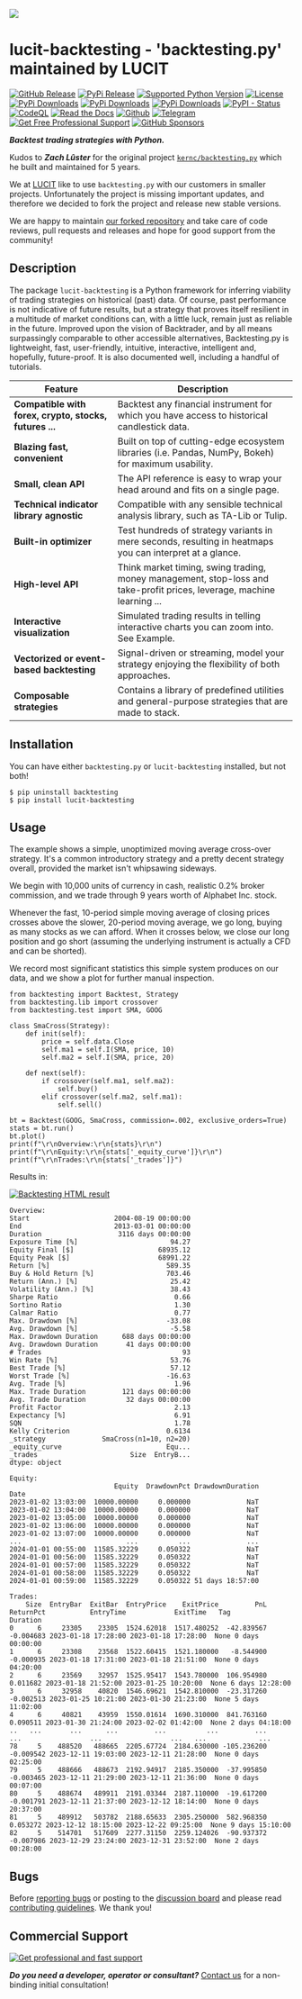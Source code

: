 [![](https://raw.githubusercontent.com/LUCIT-Systems-and-Development/lucit-backtesting/master/images/logo/lucit-backtesting.png)](https://github.com/LUCIT-Systems-and-Development/lucit-backtesting)

# lucit-backtesting - 'backtesting.py' maintained by LUCIT

[![GitHub Release](https://img.shields.io/github/release/LUCIT-Systems-and-Development/lucit-backtesting.svg?label=github)](https://github.com/LUCIT-Systems-and-Development/lucit-backtesting/releases)
[![PyPi Release](https://img.shields.io/pypi/v/lucit-backtesting?color=blue)](https://pypi.org/project/lucit-backtesting/)
[![Supported Python Version](https://img.shields.io/pypi/pyversions/lucit_backtesting.svg)](https://www.python.org/downloads/)
[![License](https://img.shields.io/github/license/LUCIT-Systems-and-Development/lucit-backtesting.svg?color=blue)](https://lucit-backtesting.docs.lucit.tech/license.html)
[![PyPi Downloads](https://pepy.tech/badge/lucit-backtesting)](https://pepy.tech/project/lucit-backtesting)
[![PyPi Downloads](https://pepy.tech/badge/lucit-backtesting/month)](https://pepy.tech/project/lucit-backtesting)
[![PyPi Downloads](https://pepy.tech/badge/lucit-backtesting/week)](https://pepy.tech/project/lucit-backtesting)
[![PyPI - Status](https://img.shields.io/pypi/status/unicorn_binance_local_depth_cache.svg)](https://github.com/LUCIT-Systems-and-Development/lucit-backtesting/issues)
[![CodeQL](https://github.com/LUCIT-Systems-and-Development/lucit-backtesting/actions/workflows/codeql-analysis.yml/badge.svg)](https://github.com/LUCIT-Systems-and-Development/lucit-backtesting/actions/workflows/codeql-analysis.yml)
[![Read the Docs](https://img.shields.io/badge/read-%20docs-yellow)](https://lucit-backtesting.docs.lucit.tech/)
[![Github](https://img.shields.io/badge/source-github-cbc2c8)](https://github.com/LUCIT-Systems-and-Development/lucit-backtesting)
[![Telegram](https://img.shields.io/badge/community-telegram-41ab8c)](https://t.me/unicorndevs)
[![Get Free Professional Support](https://img.shields.io/badge/chat-lucit%20support-004166)](https://www.lucit.tech/get-support.html)
[![GitHub Sponsors](https://img.shields.io/github/sponsors/kernc?color=pink)](https://github.com/sponsors/kernc)

***Backtest trading strategies with Python.***

Kudos to ***Zach Lûster*** for the original project [`kernc/backtesting.py`](https://github.com/kernc/backtesting.py) 
which he built and maintained for 5 years. 

We at [LUCIT](https://www.lucit.tech) like to use `backtesting.py` with our customers in smaller projects. 
Unfortunately the project is missing important updates, and therefore we decided to fork the project and release new 
stable versions. 

We are happy to maintain [our forked repository](https://github.com/LUCIT-Systems-and-Development/lucit-backtesting) 
and take care of code reviews, pull requests and releases and hope for good support from the community!

## Description
The package `lucit-backtesting` is a Python framework for inferring viability of trading strategies on historical (past) 
data. Of course, past performance is not indicative of future results, but a strategy that proves itself resilient in a 
multitude of market conditions can, with a little luck, remain just as reliable in the future. Improved upon the vision 
of Backtrader, and by all means surpassingly comparable to other accessible alternatives, Backtesting.py is lightweight, 
fast, user-friendly, intuitive, interactive, intelligent and, hopefully, future-proof. It is also documented well, 
including a handful of tutorials. 


| Feature | Description |
| ------- | ----------- |
| **Compatible with forex, crypto, stocks, futures ...** | Backtest any financial instrument for which you have access to historical candlestick data. |
| **Blazing fast, convenient** | Built on top of cutting-edge ecosystem libraries (i.e. Pandas, NumPy, Bokeh) for maximum usability. |
| **Small, clean API** | The API reference is easy to wrap your head around and fits on a single page. |
| **Technical indicator library agnostic** | Compatible with any sensible technical analysis library, such as TA-Lib or Tulip. |
| **Built-in optimizer** | Test hundreds of strategy variants in mere seconds, resulting in heatmaps you can interpret at a glance. |
| **High-level API** | Think market timing, swing trading, money management, stop-loss and take-profit prices, leverage, machine learning ... |
| **Interactive visualization** | Simulated trading results in telling interactive charts you can zoom into. See Example. |
| **Vectorized or event-based backtesting** | Signal-driven or streaming, model your strategy enjoying the flexibility of both approaches. |
| **Composable strategies** | Contains a library of predefined utilities and general-purpose strategies that are made to stack. |


## Installation

You can have either `backtesting.py` or `lucit-backtesting` installed, but not both!
```
$ pip uninstall backtesting
$ pip install lucit-backtesting
```

## Usage

The example shows a simple, unoptimized moving average cross-over strategy. It's a common introductory strategy and a 
pretty decent strategy overall, provided the market isn't whipsawing sideways.

We begin with 10,000 units of currency in cash, realistic 0.2% broker commission, and we trade through 9 years worth of 
Alphabet Inc. stock. 

Whenever the fast, 10-period simple moving average of closing prices crosses above the slower, 20-period moving average, 
we go long, buying as many stocks as we can afford. When it crosses below, we close our long position and go short 
(assuming the underlying instrument is actually a CFD and can be shorted).

We record most significant statistics this simple system produces on our data, and we show a plot for further manual 
inspection. 

```
from backtesting import Backtest, Strategy
from backtesting.lib import crossover
from backtesting.test import SMA, GOOG

class SmaCross(Strategy):
    def init(self):
        price = self.data.Close
        self.ma1 = self.I(SMA, price, 10)
        self.ma2 = self.I(SMA, price, 20)

    def next(self):
        if crossover(self.ma1, self.ma2):
            self.buy()
        elif crossover(self.ma2, self.ma1):
            self.sell()

bt = Backtest(GOOG, SmaCross, commission=.002, exclusive_orders=True)
stats = bt.run()
bt.plot()
print(f"\r\nOverview:\r\n{stats}\r\n")
print(f"\r\nEquity:\r\n{stats['_equity_curve']}\r\n")
print(f"\r\nTrades:\r\n{stats['_trades']}")
```

Results in:

[![Backtesting HTML result](https://raw.githubusercontent.com/LUCIT-Systems-and-Development/lucit-backtesting/master/images/example_html_result.png)](https://lucit-backtesting.docs.lucit.tech/_static/example_result.html)

```
Overview:
Start                     2004-08-19 00:00:00
End                       2013-03-01 00:00:00
Duration                   3116 days 00:00:00
Exposure Time [%]                       94.27
Equity Final [$]                     68935.12
Equity Peak [$]                      68991.22
Return [%]                             589.35
Buy & Hold Return [%]                  703.46
Return (Ann.) [%]                       25.42
Volatility (Ann.) [%]                   38.43
Sharpe Ratio                             0.66
Sortino Ratio                            1.30
Calmar Ratio                             0.77
Max. Drawdown [%]                      -33.08
Avg. Drawdown [%]                       -5.58
Max. Drawdown Duration      688 days 00:00:00
Avg. Drawdown Duration       41 days 00:00:00
# Trades                                   93
Win Rate [%]                            53.76
Best Trade [%]                          57.12
Worst Trade [%]                        -16.63
Avg. Trade [%]                           1.96
Max. Trade Duration         121 days 00:00:00
Avg. Trade Duration          32 days 00:00:00
Profit Factor                            2.13
Expectancy [%]                           6.91
SQN                                      1.78
Kelly Criterion                        0.6134
_strategy              SmaCross(n1=10, n2=20)
_equity_curve                          Equ...
_trades                       Size  EntryB...
dtype: object

Equity:
                          Equity  DrawdownPct DrawdownDuration
Date
2023-01-02 13:03:00  10000.00000     0.000000              NaT
2023-01-02 13:04:00  10000.00000     0.000000              NaT
2023-01-02 13:05:00  10000.00000     0.000000              NaT
2023-01-02 13:06:00  10000.00000     0.000000              NaT
2023-01-02 13:07:00  10000.00000     0.000000              NaT
...                          ...          ...              ...
2024-01-01 00:55:00  11585.32229     0.050322              NaT
2024-01-01 00:56:00  11585.32229     0.050322              NaT
2024-01-01 00:57:00  11585.32229     0.050322              NaT
2024-01-01 00:58:00  11585.32229     0.050322              NaT
2024-01-01 00:59:00  11585.32229     0.050322 51 days 18:57:00

Trades:
    Size  EntryBar  ExitBar  EntryPrice    ExitPrice         PnL  ReturnPct           EntryTime            ExitTime   Tag        Duration
0      6     23305    23305  1524.62018  1517.480252  -42.839567  -0.004683 2023-01-18 17:28:00 2023-01-18 17:28:00  None 0 days 00:00:00
1      6     23308    23568  1522.60415  1521.180000   -8.544900  -0.000935 2023-01-18 17:31:00 2023-01-18 21:51:00  None 0 days 04:20:00
2      6     23569    32957  1525.95417  1543.780000  106.954980   0.011682 2023-01-18 21:52:00 2023-01-25 10:20:00  None 6 days 12:28:00
3      6     32958    40820  1546.69621  1542.810000  -23.317260  -0.002513 2023-01-25 10:21:00 2023-01-30 21:23:00  None 5 days 11:02:00
4      6     40821    43959  1550.01614  1690.310000  841.763160   0.090511 2023-01-30 21:24:00 2023-02-02 01:42:00  None 2 days 04:18:00
..   ...       ...      ...         ...          ...         ...        ...                 ...                 ...   ...             ...
78     5    488520   488665  2205.67724  2184.630000 -105.236200  -0.009542 2023-12-11 19:03:00 2023-12-11 21:28:00  None 0 days 02:25:00
79     5    488666   488673  2192.94917  2185.350000  -37.995850  -0.003465 2023-12-11 21:29:00 2023-12-11 21:36:00  None 0 days 00:07:00
80     5    488674   489911  2191.03344  2187.110000  -19.617200  -0.001791 2023-12-11 21:37:00 2023-12-12 18:14:00  None 0 days 20:37:00
81     5    489912   503782  2188.65633  2305.250000  582.968350   0.053272 2023-12-12 18:15:00 2023-12-22 09:25:00  None 9 days 15:10:00
82     5    514701   517609  2277.31150  2259.124026  -90.937372  -0.007986 2023-12-29 23:24:00 2023-12-31 23:52:00  None 2 days 00:28:00
```

## Bugs

Before [reporting bugs](https://github.com/LUCIT-Systems-and-Development/lucit-backtesting/issues) or posting to the
[discussion board](https://github.com/LUCIT-Systems-and-Development/lucit-backtesting/discussions) and 
please read [contributing guidelines](https://lucit-backtesting.docs.lucit.tech/contributing.html). We thank you!

## Commercial Support

[![Get professional and fast support](https://raw.githubusercontent.com/LUCIT-Systems-and-Development/unicorn-binance-suite/master/images/support/LUCIT-get-professional-and-fast-support.png)](https://www.lucit.tech/get-support.html)

***Do you need a developer, operator or consultant?*** [Contact us](https://www.lucit.tech/contact.html) for a non-binding initial consultation!